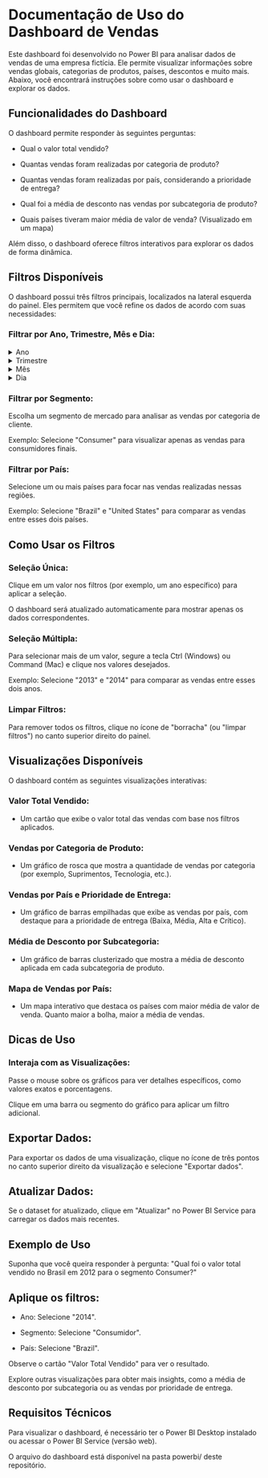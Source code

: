 # Documentação de Uso do Dashboard de Vendas

Este dashboard foi desenvolvido no Power BI para analisar dados de vendas de uma empresa fictícia. Ele permite visualizar informações sobre vendas globais, categorias de produtos, países, descontos e muito mais. Abaixo, você encontrará instruções sobre como usar o dashboard e explorar os dados.

## Funcionalidades do Dashboard
O dashboard permite responder às seguintes perguntas:

- Qual o valor total vendido?
  
- Quantas vendas foram realizadas por categoria de produto?

- Quantas vendas foram realizadas por país, considerando a prioridade de entrega?

- Qual foi a média de desconto nas vendas por subcategoria de produto?

- Quais países tiveram maior média de valor de venda? (Visualizado em um mapa)

Além disso, o dashboard oferece filtros interativos para explorar os dados de forma dinâmica.

## Filtros Disponíveis
O dashboard possui três filtros principais, localizados na lateral esquerda do painel. Eles permitem que você refine os dados de acordo com suas necessidades:

### Filtrar por Ano, Trimestre, Mês e Dia:

<details>
<summary>Ano</summary>
Selecione um ou mais anos para visualizar os dados específicos daquele período.

Exemplo: Selecione "2013" para ver apenas as vendas realizadas em 2013

</details>

<details>
<summary>Trimestre</summary>
Escolha um trimestre específico (Trim 1, Trim 2, Trim 3, Trim 4) para analisar as vendas em períodos trimestrais.

Exemplo: Selecione "Trim 1" para visualizar as vendas do primeiro trimestre.

</details>

<details>
<summary>Mês</summary>
Selecione um ou mais meses para focar em vendas específicas ao longo do ano.

Exemplo: Selecione "Janeiro" e "Dezembro" para comparar as vendas no início e no fim do ano.

</details>

<details>
<summary>Dia</summary>
Escolha dias específicos para uma análise mais detalhada.

Exemplo: Selecione "15/03/2013" para ver as vendas realizadas nesse dia.

</details>

### Filtrar por Segmento:

Escolha um segmento de mercado para analisar as vendas por categoria de cliente.

Exemplo: Selecione "Consumer" para visualizar apenas as vendas para consumidores finais.

### Filtrar por País:

Selecione um ou mais países para focar nas vendas realizadas nessas regiões.

Exemplo: Selecione "Brazil" e "United States" para comparar as vendas entre esses dois países.

## Como Usar os Filtros
### Seleção Única:

Clique em um valor nos filtros (por exemplo, um ano específico) para aplicar a seleção.

O dashboard será atualizado automaticamente para mostrar apenas os dados correspondentes.

### Seleção Múltipla:

Para selecionar mais de um valor, segure a tecla Ctrl (Windows) ou Command (Mac) e clique nos valores desejados.

Exemplo: Selecione "2013" e "2014" para comparar as vendas entre esses dois anos.

### Limpar Filtros:

Para remover todos os filtros, clique no ícone de "borracha" (ou "limpar filtros") no canto superior direito do painel.

## Visualizações Disponíveis
O dashboard contém as seguintes visualizações interativas:

### Valor Total Vendido:

- Um cartão que exibe o valor total das vendas com base nos filtros aplicados.

### Vendas por Categoria de Produto:

- Um gráfico de rosca que mostra a quantidade de vendas por categoria (por exemplo, Suprimentos, Tecnologia, etc.).

### Vendas por País e Prioridade de Entrega:

- Um gráfico de barras empilhadas que exibe as vendas por país, com destaque para a prioridade de entrega (Baixa, Média, Alta e Crítico).

### Média de Desconto por Subcategoria:

- Um gráfico de barras clusterizado que mostra a média de desconto aplicada em cada subcategoria de produto.

### Mapa de Vendas por País:

- Um mapa interativo que destaca os países com maior média de valor de venda. Quanto maior a bolha, maior a média de vendas.

## Dicas de Uso
### Interaja com as Visualizações:

Passe o mouse sobre os gráficos para ver detalhes específicos, como valores exatos e porcentagens.

Clique em uma barra ou segmento do gráfico para aplicar um filtro adicional.

## Exportar Dados:

Para exportar os dados de uma visualização, clique no ícone de três pontos no canto superior direito da visualização e selecione "Exportar dados".

## Atualizar Dados:

Se o dataset for atualizado, clique em "Atualizar" no Power BI Service para carregar os dados mais recentes.

## Exemplo de Uso

Suponha que você queira responder à pergunta: "Qual foi o valor total vendido no Brasil em 2012 para o segmento Consumer?"

## Aplique os filtros:

- Ano: Selecione "2014".

- Segmento: Selecione "Consumidor".

- País: Selecione "Brazil".

Observe o cartão "Valor Total Vendido" para ver o resultado.

Explore outras visualizações para obter mais insights, como a média de desconto por subcategoria ou as vendas por prioridade de entrega.

## Requisitos Técnicos
Para visualizar o dashboard, é necessário ter o Power BI Desktop instalado ou acessar o Power BI Service (versão web).

O arquivo do dashboard está disponível na pasta powerbi/ deste repositório.
